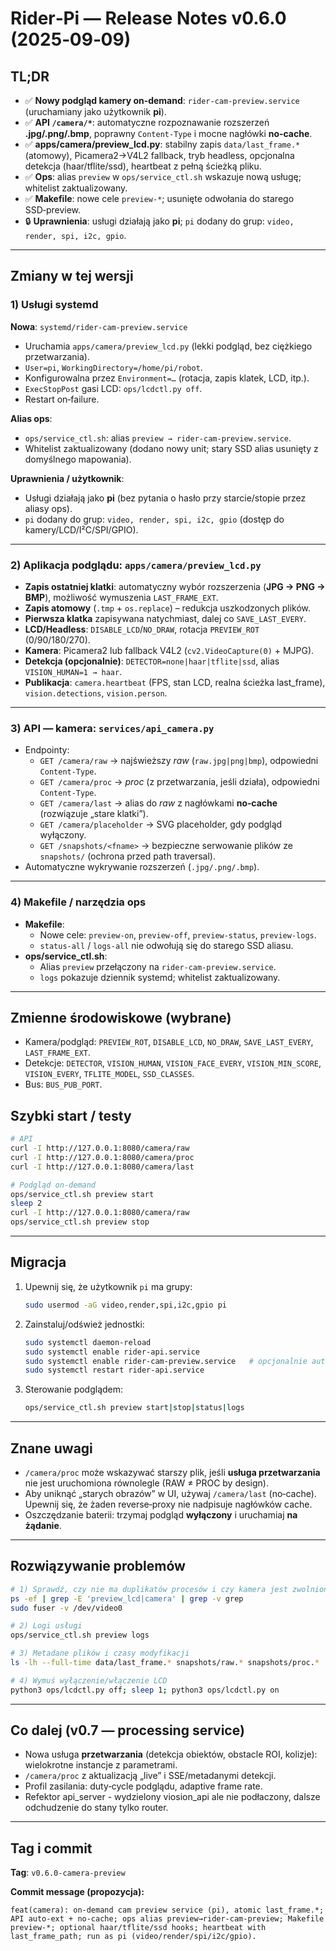 # Rider‑Pi — Release Notes v0.6.0 (2025‑09‑09)

## TL;DR
- ✅ **Nowy podgląd kamery on‑demand**: `rider-cam-preview.service` (uruchamiany jako użytkownik **pi**).
- ✅ **API `/camera/*`**: automatyczne rozpoznawanie rozszerzeń **.jpg/.png/.bmp**, poprawny `Content-Type` i mocne nagłówki **no‑cache**.
- ✅ **apps/camera/preview_lcd.py**: stabilny zapis `data/last_frame.*` (atomowy), Picamera2→V4L2 fallback, tryb headless, opcjonalna detekcja (haar/tflite/ssd), heartbeat z pełną ścieżką pliku.
- ✅ **Ops**: alias `preview` w `ops/service_ctl.sh` wskazuje nową usługę; whitelist zaktualizowany.
- ✅ **Makefile**: nowe cele `preview-*`; usunięte odwołania do starego SSD‑preview.
- 🔒 **Uprawnienia**: usługi działają jako **pi**; `pi` dodany do grup: `video, render, spi, i2c, gpio`.

---

## Zmiany w tej wersji

### 1) Usługi systemd
**Nowa**: `systemd/rider-cam-preview.service`
- Uruchamia `apps/camera/preview_lcd.py` (lekki podgląd, bez ciężkiego przetwarzania).
- `User=pi`, `WorkingDirectory=/home/pi/robot`.
- Konfigurowalna przez `Environment=…` (rotacja, zapis klatek, LCD, itp.).
- `ExecStopPost` gasi LCD: `ops/lcdctl.py off`.
- Restart on‑failure.

**Alias ops**:
- `ops/service_ctl.sh`: alias `preview → rider-cam-preview.service`.
- Whitelist zaktualizowany (dodano nowy unit; stary SSD alias usunięty z domyślnego mapowania).

**Uprawnienia / użytkownik**:
- Usługi działają jako **pi** (bez pytania o hasło przy starcie/stopie przez aliasy ops).
- `pi` dodany do grup: `video, render, spi, i2c, gpio` (dostęp do kamery/LCD/I²C/SPI/GPIO).

---

### 2) Aplikacja podglądu: `apps/camera/preview_lcd.py`
- **Zapis ostatniej klatki**: automatyczny wybór rozszerzenia (**JPG → PNG → BMP**), możliwość wymuszenia `LAST_FRAME_EXT`.
- **Zapis atomowy** (`.tmp` + `os.replace`) – redukcja uszkodzonych plików.
- **Pierwsza klatka** zapisywana natychmiast, dalej co `SAVE_LAST_EVERY`.
- **LCD/Headless**: `DISABLE_LCD`/`NO_DRAW`, rotacja `PREVIEW_ROT` (0/90/180/270).
- **Kamera**: Picamera2 lub fallback V4L2 (`cv2.VideoCapture(0)` + MJPG).
- **Detekcja (opcjonalnie)**: `DETECTOR=none|haar|tflite|ssd`, alias `VISION_HUMAN=1 → haar`.
- **Publikacja**: `camera.heartbeat` (FPS, stan LCD, realna ścieżka last_frame), `vision.detections`, `vision.person`.

---

### 3) API — kamera: `services/api_camera.py`
- Endpointy:
  - `GET /camera/raw`  → najświeższy *raw* (`raw.jpg|png|bmp`), odpowiedni `Content-Type`.
  - `GET /camera/proc` → *proc* (z przetwarzania, jeśli działa), odpowiedni `Content-Type`.
  - `GET /camera/last` → alias do *raw* z nagłówkami **no‑cache** (rozwiązuje „stare klatki”).
  - `GET /camera/placeholder` → SVG placeholder, gdy podgląd wyłączony.
  - `GET /snapshots/<fname>` → bezpieczne serwowanie plików ze `snapshots/` (ochrona przed path traversal).
- Automatyczne wykrywanie rozszerzeń (`.jpg/.png/.bmp`).

---

### 4) Makefile / narzędzia ops
- **Makefile**:
  - Nowe cele: `preview-on`, `preview-off`, `preview-status`, `preview-logs`.
  - `status-all` / `logs-all` nie odwołują się do starego SSD aliasu.
- **ops/service_ctl.sh**:
  - Alias `preview` przełączony na `rider-cam-preview.service`.
  - `logs` pokazuje dziennik systemd; whitelist zaktualizowany.

---

## Zmienne środowiskowe (wybrane)
- Kamera/podgląd: `PREVIEW_ROT`, `DISABLE_LCD`, `NO_DRAW`, `SAVE_LAST_EVERY`, `LAST_FRAME_EXT`.
- Detekcje: `DETECTOR`, `VISION_HUMAN`, `VISION_FACE_EVERY`, `VISION_MIN_SCORE`, `VISION_EVERY`, `TFLITE_MODEL`, `SSD_CLASSES`.
- Bus: `BUS_PUB_PORT`.


## Szybki start / testy
```bash
# API
curl -I http://127.0.0.1:8080/camera/raw
curl -I http://127.0.0.1:8080/camera/proc
curl -I http://127.0.0.1:8080/camera/last

# Podgląd on-demand
ops/service_ctl.sh preview start
sleep 2
curl -I http://127.0.0.1:8080/camera/raw
ops/service_ctl.sh preview stop
```

---

## Migracja
1. Upewnij się, że użytkownik `pi` ma grupy:
   ```bash
   sudo usermod -aG video,render,spi,i2c,gpio pi
   ```
2. Zainstaluj/odśwież jednostki:
   ```bash
   sudo systemctl daemon-reload
   sudo systemctl enable rider-api.service
   sudo systemctl enable rider-cam-preview.service   # opcjonalnie autostart
   sudo systemctl restart rider-api.service
   ```
3. Sterowanie podglądem:
   ```bash
   ops/service_ctl.sh preview start|stop|status|logs
   ```

---

## Znane uwagi
- `/camera/proc` może wskazywać starszy plik, jeśli **usługa przetwarzania** nie jest uruchomiona równolegle (RAW ≠ PROC by design).
- Aby uniknąć „starych obrazów” w UI, używaj `/camera/last` (no‑cache). Upewnij się, że żaden reverse‑proxy nie nadpisuje nagłówków cache.
- Oszczędzanie baterii: trzymaj podgląd **wyłączony** i uruchamiaj **na żądanie**.

---

## Rozwiązywanie problemów
```bash
# 1) Sprawdź, czy nie ma duplikatów procesów i czy kamera jest zwolniona
ps -ef | grep -E 'preview_lcd|camera' | grep -v grep
sudo fuser -v /dev/video0

# 2) Logi usługi
ops/service_ctl.sh preview logs

# 3) Metadane plików i czasy modyfikacji
ls -lh --full-time data/last_frame.* snapshots/raw.* snapshots/proc.*

# 4) Wymuś wyłączenie/włączenie LCD
python3 ops/lcdctl.py off; sleep 1; python3 ops/lcdctl.py on
```

---

## Co dalej (v0.7 — processing service)
- Nowa usługa **przetwarzania** (detekcja obiektów, obstacle ROI, kolizje): wielokrotne instancje z parametrami.
- `/camera/proc` z aktualizacją „live” i SSE/metadanymi detekcji.
- Profil zasilania: duty‑cycle podglądu, adaptive frame rate.
- Refektor api_server - wydzielony viosion_api ale nie podłaczony, dalsze odchudzenie do stany tylko router.

---

## Tag i commit
**Tag**: `v0.6.0-camera-preview`

**Commit message (propozycja):**
```
feat(camera): on-demand cam preview service (pi), atomic last_frame.*; API auto-ext + no-cache; ops alias preview→rider-cam-preview; Makefile preview-*; optional haar/tflite/ssd hooks; heartbeat with last_frame_path; run as pi (video/render/spi/i2c/gpio).
```

